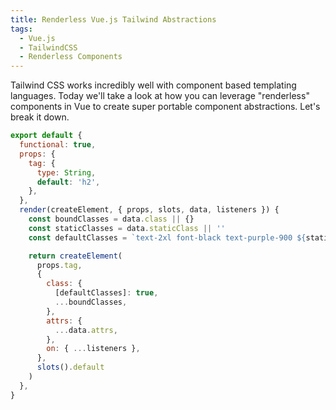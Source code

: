 ```yaml
---
title: Renderless Vue.js Tailwind Abstractions
tags:
  - Vue.js
  - TailwindCSS
  - Renderless Components
---
```


Tailwind CSS works incredibly well with component based templating languages. Today we'll take a look at how you can leverage "renderless" components in Vue to create super portable component abstractions. Let's break it down.

```js
export default {
  functional: true,
  props: {
    tag: {
      type: String,
      default: 'h2',
    },
  },
  render(createElement, { props, slots, data, listeners }) {
    const boundClasses = data.class || {}
    const staticClasses = data.staticClass || ''
    const defaultClasses = `text-2xl font-black text-purple-900 ${staticClasses}`

    return createElement(
      props.tag,
      {
        class: {
          [defaultClasses]: true,
          ...boundClasses,
        },
        attrs: {
          ...data.attrs,
        },
        on: { ...listeners },
      },
      slots().default
    )
  },
}
```
